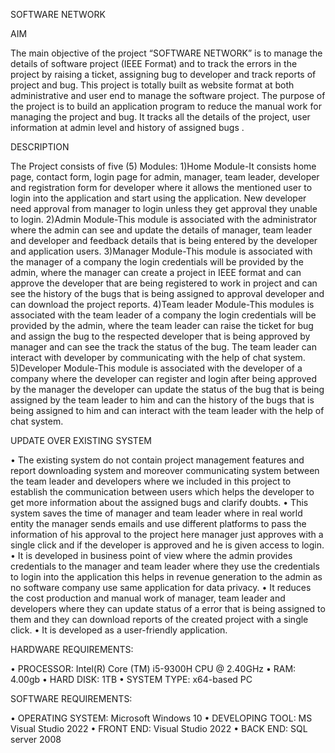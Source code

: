 SOFTWARE NETWORK

AIM

The main objective of the project “SOFTWARE NETWORK” is to manage the details of software project (IEEE Format) and to track the errors in the project by raising a ticket, assigning bug to developer and track reports of project and bug. This project is totally built as website format at both administrative and user end to manage the software project. The purpose of the project is to build an application program to reduce the manual work for managing the project and bug. It tracks all the details of the project, user information at admin level and  history of assigned bugs .

DESCRIPTION

The Project consists of five (5) Modules:
1)Home Module-It consists home page, contact form, login page for admin, manager, team leader, developer and registration form for developer where it allows the mentioned user to login into the application and start using the application. New developer need approval from manager to login unless they get approval they unable to login.
2)Admin Module-This module is associated with the administrator where the admin can see and update the details of manager, team leader and developer and feedback details that is being entered by the developer and application users.
3)Manager Module-This module is associated with the manager of a company the login credentials will be provided by the admin, where the manager can create a project in IEEE format and can approve the developer that are being registered to work in project and can see the history of the bugs that is being assigned to approval developer and can download the project reports.
4)Team leader Module-This modules is associated with the team leader of a company the login credentials will be provided by the admin, where the team leader can raise the ticket for bug and assign the bug to the respected developer that is being approved by manager and can see the track the status of the bug. The team leader can interact with developer by communicating with the help of chat system.
5)Developer Module-This module is associated with the developer of a company where the developer can register and login after being approved by the manager the developer can update the status of the bug that is being assigned by the team leader to him and can the history of the bugs that is being assigned to him and can interact with the team leader with the help of chat system.

UPDATE OVER EXISTING SYSTEM

•	The existing system do not contain project management features and report downloading system and moreover communicating system between the team leader and developers where we included in this project to establish the communication between users which helps the developer to get more information about the assigned bugs and clarify doubts.
•	This system saves the time of manager and team leader where in real world entity the manager sends emails and use different platforms to pass the information of his approval to the project here manager just approves with a single click and if the developer is approved and he is given access to login.
•	It is developed in business point of view where the admin provides credentials to the manager and team leader where they use the credentials to login into the application this helps in revenue generation to the admin as no software company use same application for data privacy.
•	It reduces the cost production and manual work of manager, team leader and developers where they can update status of a error that is being assigned to them and they can download reports of the created project with a single click.
•	It is developed as a user-friendly application.

HARDWARE REQUIREMENTS:

•	PROCESSOR: Intel(R) Core (TM) i5-9300H CPU @ 2.40GHz
•	RAM: 4.00gb
•	HARD DISK: 1TB
•	SYSTEM TYPE: x64-based PC

SOFTWARE REQUIREMENTS:

•	OPERATING SYSTEM: Microsoft Windows 10
•	DEVELOPING TOOL: MS Visual Studio 2022
•	FRONT END: Visual Studio 2022
•	BACK END: SQL server 2008
 

